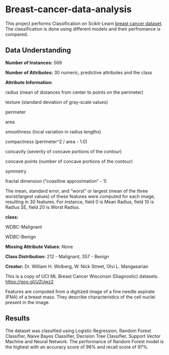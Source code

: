 # Breast-cancer-data-analysis
This project performs Classification on Scikit-Learn [breast cancer dataset](https://scikit-learn.org/stable/modules/generated/sklearn.datasets.load_breast_cancer.html).
The classification is done using different models and their perfromance is compared.

## Data Understanding
**Number of Instances:** 569

**Number of Attributes:** 30 numeric, predictive attributes and the class

**Attribute Information:**

radius (mean of distances from center to points on the perimeter)

texture (standard deviation of gray-scale values)

perimeter

area

smoothness (local variation in radius lengths)

compactness (perimeter^2 / area - 1.0)

concavity (severity of concave portions of the contour)

concave points (number of concave portions of the contour)

symmetry

fractal dimension (“coastline approximation” - 1)

The mean, standard error, and “worst” or largest (mean of the three worst/largest values) of these features were computed for each image, resulting in 30 features. For instance, field 0 is Mean Radius, field 10 is Radius SE, field 20 is Worst Radius.

**class:**

WDBC-Malignant

WDBC-Benign

**Missing Attribute Values:** None

**Class Distribution:** 212 - Malignant, 357 - Benign

**Creator:** Dr. William H. Wolberg, W. Nick Street, Olvi L. Mangasarian

This is a copy of UCI ML Breast Cancer Wisconsin (Diagnostic) datasets. https://goo.gl/U2Uwz2

Features are computed from a digitized image of a fine needle aspirate (FNA) of a breast mass. They describe characteristics of the cell nuclei present in the image.

## Results
The dataset was classified using Logistic Regression, Random Forest Classifier, Naive Bayes Classifier, Decision Tree Classifier, Support Vector Machine and Neural Network. The performance of Random Forest model is the highest with an accuracy score of 96% and recall score of 97%. 
